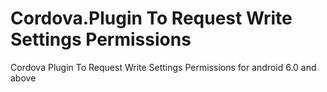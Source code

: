 Cordova.Plugin To Request Write Settings Permissions
======

Cordova Plugin To Request Write Settings Permissions for android 6.0 and above
